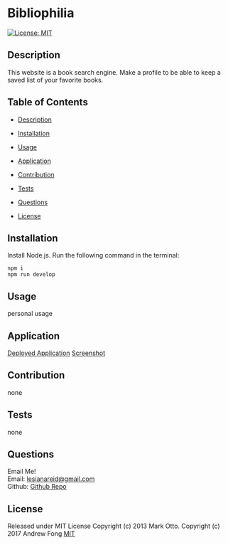 # Bibliophilia

[![License: MIT](https://img.shields.io/badge/License-MIT-yellow.svg)](https://opensource.org/licenses/MIT)

## Description

This website is a book search engine. Make a profile to be able to keep a saved list of your favorite books.

## Table of Contents

- [Description](#description)

- [Installation](#installation)

- [Usage](#usage)

- [Application](#application)

- [Contribution](#credits)

- [Tests](#tests)

- [Questions](#questions)

- [License](#license)

## Installation

Install Node.js. Run the following command in the terminal:

```
npm i
npm run develop
```

## Usage

personal usage

## Application

[Deployed Application]()
[Screenshot]()

## Contribution

none

## Tests

none

## Questions

Email Me!  
 Email: lesianareid@gmail.com  
 Github: [Github Repo](https://github.com/leci1259)

## License

Released under MIT License Copyright (c) 2013 Mark Otto. Copyright (c) 2017 Andrew Fong
[MIT](https://opensource.org/licenses/MIT)
